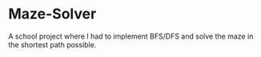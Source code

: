 # Maze-Solver

A school project where I had to implement BFS/DFS and solve the maze in the shortest path possible.
